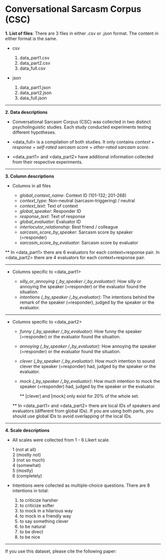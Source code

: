 # Conversational Sarcasm Corpus (CSC)

**1. List of files**: There are 3 files in either .csv or .json format. The content in either format is the same.

  * csv
    
    1. data_part1.csv 
    2. data_part2.csv
    3. data_full.csv
    
  * json
    
    1. data_part1.json
    2. data_part2.json
    3. data_full.json

---

**2. Data descriptions**


   * Conversational Sarcasm Corpus (CSC) was collected in two distinct psycholinguistic studies. Each study conducted experiments testing different hypotheses.
   
   * <data_full> is a compilation of both studies. It only contains *context* + *response* + *self-rated sarcasm score* + *other-rated sarcasm score*.
   
   * <data_part1> and <data_part2> have additional information collected from their respective experiments.

---

**3. Column descriptions**

   * Columns in all files

       * *global_context_name*: Context ID (101-132; 201-268)
       * *context_type*: Non-neutral (sarcasm-triggering) / neutral
       * *context_text*: Text of context
       * *global_speaker*: Responder ID
       * *response_text*: Text of response
       * *global_evaluator*: Evaluator ID
       * *interlocutor_relationship*: Best friend / colleague
       * *sarcasm_score_by_speaker*: Sarcasm score by speaker (=responder)
       * *sarcasm_score_by_evaluator*: Sarcasm score by evaluator
      

  ** In <data_part1> there are 6 evaluators for each context+response pair. In <data_part2> there are 4 evaluators for each context+response pair.
    

---
  * Columns specific to <data_part1>

    * *silly_or_annoying (_by_speaker /_by_evaluator)*: How silly or annoying the speaker (=responder) or the evaluator found the situation.
    * *intentions (_by_speaker /_by_evaluator)*: The intentions behind the remark of the speaker (=responder), judged by the speaker or the evaluator.

---
  * Columns specific to <data_part2>

    * *funny (_by_speaker /_by_evaluator)*: How funny the speaker (=responder) or the evaluator found the situation.
    * *annoying (_by_speaker /_by_evaluator)*: How annoying the speaker (=responder) or the evaluator found the situation.
    * *clever (_by_speaker /_by_evaluator)*: How much intention to sound clever the speaker (=responder) had, judged by the speaker or the evaluator.
    * *mock (_by_speaker /_by_evaluator)*: How much intention to mock the speaker (=responder) had, judged by the speaker or the evaluator.
            
      ** [clever] and [mock] only exist for 20% of the whole set. 

    ** In <data_part1> and <data_part2> there are local IDs of speakers and evaluators (different from global IDs). If you are using both parts, you should use global IDs to avoid overlapping of the local IDs.

            
---      
**4. Scale descriptions** 

  * All scales were collected from 1 - 6 Likert scale.
    
      1 (not at all) \
      2 (mostly not) \
      3 (not so much)  \
      4 (somewhat) \
      5 (mostly) \
      6 (completely) 

  * Intentions were collected as multiple-choice questions. There are 8 intentions in total:

    1. to criticize harsher 
    2. to criticize softer 
    3. to mock in a hilarious way 
    4. to mock in a friendly way 
    5. to say something clever 
    6. to be natural 
    7. to be direct 
    8. to be nice
   

---
If you use this dataset, please cite the following paper:

